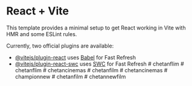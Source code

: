 # React + Vite

This template provides a minimal setup to get React working in Vite with HMR and some ESLint rules.

Currently, two official plugins are available:

- [@vitejs/plugin-react](https://github.com/vitejs/vite-plugin-react/blob/main/packages/plugin-react/README.md) uses [Babel](https://babeljs.io/) for Fast Refresh
- [@vitejs/plugin-react-swc](https://github.com/vitejs/vite-plugin-react-swc) uses [SWC](https://swc.rs/) for Fast Refresh
#   c h e t a n f l i m  
 #   c h e t a n f l i m  
 #   c h e t a n c i n e m a s  
 #   c h e t a n f i l m  
 #   c h e t a n c i n e m a s  
 #   c h a m p i o n n e w  
 #   c h e t a n f i l m  
 #   c h e t a n n e w f i l m  
 